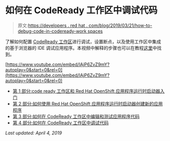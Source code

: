 # 如何在 CodeReady 工作区中调试代码

> 原文:[https://developers . red hat . com/blog/2019/03/21/how-to-debug-code-in-codeready-work spaces](https://developers.redhat.com/blog/2019/03/21/how-to-debug-code-in-codeready-workspaces)

了解如何配置 [CodeReady 工作区](https://developers.redhat.com/products/codeready-workspaces/overview/)进行调试，设置断点，以及使用工作区中集成的基于浏览器的 IDE 调试应用程序。本视频中解释的步骤也可以在教程[这里](https://github.com/RedHatWorkshops/CodeReadyWorkspacesAndLauncherTutorial/blob/master/DebuggingUsingCodeReadyWorkspaces.md)中找到。

[https://www.youtube.com/embed/lAjP6ZvZ9mY?autoplay=0&start=0&rel=0](https://www.youtube.com/embed/lAjP6ZvZ9mY?autoplay=0&start=0&rel=0)

*   [第 1 部分:](https://developers.redhat.com/blog/2019/03/18/getting-started-with-codeready-workspaces-and-red-hat-openshift-application-runtimes/)[code ready 工作区和 Red Hat OpenShift 应用程序运行时启动器入门](https://developers.redhat.com/blog/2019/03/18/getting-started-with-codeready-workspaces-and-red-hat-openshift-application-runtimes/)
*   [第 2 部分:如何使用 Red Hat OpenShift 应用程序运行时启动器创建新的应用程序](https://developers.redhat.com/blog/2019/03/19/create-application-red-hat-openshift-application-runtimes/)
*   [第 3 部分:如何在 CodeReady 工作区中编辑和测试应用程序代码](https://developers.redhat.com/blog/2019/03/20/how-to-edit-and-test-application-code-in-codeready-workspaces/)
*   [第 4 部分:如何在 CodeReady 工作区中调试代码](https://developers.redhat.com/blog/2019/03/21/how-to-debug-code-in-codeready-workspaces/)

*Last updated: April 4, 2019*